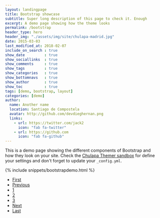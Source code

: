 ```yaml
---
layout: landingpage
title: Bootstrap showcase
subtitle: Super long description of this page to check it. Enough
excerpt: A demo page showing how the theme looks
permalink: /bootstrap
header_type: hero
header_img: "./assets/img/site/chulapa-madrid.jpg"
date: 2015-03-03
last_modified_at: 2018-02-07
include_on_search : true
show_date         : true
show_sociallinks  : true
show_comments     : true
show_tags         : true
show_categories   : true
show_bottomnavs   : true
show_author       : true
show_toc          : true
tags: [demo, bootstrap, layout]
categories: [demo]
author:
  name: Another name
  location: Santiago de Compostela
  avatar: http://github.com/devdieghernan.png
  links:
    - url: https://twitter.com/jack2
      icon: "fab fa-twitter"
    - url: https://github.com
      icon: "fab fa-github"
---
```



This is a demo page showing the different components of Bootstrap and how they look on your site. Check the [Chulapa Themer sandbox](https://www.codeply.com/p/qhEml875ge) for define your settings and don't forget to update your `_config.yml`.




{% include snippets/bootstrapdemo.html  %}


<nav aria-label="Page navigation example" class="mt-4 chulapa-pagination text-center">
                <ul class="col-md-8 offset-md-2 pagination justify-content-around ">
                    <li class="page-item invisible ">
                        <a class="page-link border-0 px-3 px-sm-4" href="/jt/blog" tabindex="-1">
                            <i class="fa fa-step-backward" aria-hidden="true"></i><span class="sr-only">First</span>
                        </a>
                    </li>
                    <li class="page-item ">
                        <a class="page-link border-0 px-3 px-sm-4" href="/jt/blog/">
                            <i class="fa fa-chevron-left" aria-hidden="true"></i><span class="sr-only">Previous</span>
                        </a>
                    </li>
                    <span class="d-flex flex-grow-1 justify-content-center chulapa-pagination-inner">
                      <li class="page-item ">
                          <a class="page-link border-0 rounded-0" href="/jt/blog">1</a></li><li class="page-item  active">
                          <a class="page-link border-0 rounded-0" href="/jt/blog/page2/">2</a></li><li class="page-item ">
                          <a class="page-link border-0 rounded-0" href="/jt/blog/page3/">3</a></li>
                    </span>
                    <li class="page-item ">
                        <a class="page-link border-0 px-3 px-sm-4" href="/jt/blog/page3/">
                            <i class="fa fa-chevron-right" aria-hidden="true"></i><span class="sr-only">Next</span></a>
                    </li>
                    <li class="page-item ">
                        <a class="page-link border-0 px-3 px-sm-4" href="/jt/blog/page5/">
                            <i class="fa fa-step-forward" aria-hidden="true"></i><span class="sr-only">Last</span></a>
                    </li>
                </ul>
            </nav>

